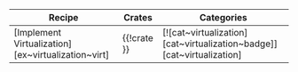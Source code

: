 | Recipe | Crates | Categories |
|--------|--------|------------|
| [Implement Virtualization][ex~virtualization~virt] | {{!crate }} | [![cat~virtualization][cat~virtualization~badge]][cat~virtualization] |
